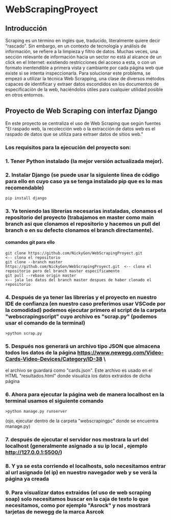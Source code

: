 # WebScrapingProyect
## Introducción

Scraping es un término en inglés que, traducido, literalmente quiere decir “rascado”. Sin embargo, en un contexto de tecnología y análisis de información, se refiere a la limpieza y filtro de datos. Muchas veces, una sección relevante de información hacia un sector no está al alcance de un click en el Internet: existiendo restricciones del acceso a esta, o con un formato inentendible a primera vista y cambiante por cada página web que existe si se intenta inspeccionarla. Para solucionar este problema, se empezó a utilizar la técnica Web Scrapping, una clase de diversos métodos capaces de identificar y extraer datos escondidos en los documentos de especificación de la web, haciéndolos útiles para cualquier utilidad posible en otros entornos.

## Proyecto de Web Scraping con interfaz Django

En este proyecto se centraliza el uso de Web Scraping que según fuentes "El raspado web, la recolección web o la extracción de datos web es el raspado de datos que se utiliza para extraer datos de sitios web."

### Los requisitos para la ejecución del proyecto son:

### 1. Tener Python instalado (la mejor versión actualizada mejor).
### 2. Instalar Django (se puede usar la siguiente línea de código para ello en cuyo caso ya se tenga instalado pip que es lo mas recomendable)
```
pip install django
```
### 3. Ya teniendo las librerías necesarias instaladas, clonamos el repositorio del proyecto (trabajamos en master como main branch asi que clonamos el repositorio y hacemos un pull del branch o en su defecto clonamos el branch directamente).
#### comandos git para ello
```
git clone https://github.com/NickyGon/WebScrapingProyect.git                  <-- clona el repositorio
git clone --branch master https://github.com/NickyGon/WebScrapingProyect.git  <-- clona el repositorio pero del branch master específicamente
git pull --rebase origin master                                               <-- jala los datos del branch master despues de haber clonado el repositorio
```
### 4. Después de ya tener las librerías y el proyecto en nuestro IDE de confianza (en nuestro caso preferimos usar VSCode por la comodidad) podemos ejecutar primero el script de la carpeta "webscrapingscript" cuyo archivo es "scrap.py" (podemos usar el comando de la terminal)
```
>python scrap.py
```
### 5. Después nos generará un archivo tipo JSON que almacena todos los datos de la página https://www.newegg.com/Video-Cards-Video-Devices/Category/ID-38 \
el archivo se guardará como "cards.json". Este archivo es usado en el HTML "resultados.html" donde visualiza los datos extraidos de  dicha página
### 6. Ahora para ejecutar la página web de manera localhost en la terminal usamos el siguiente comando
```
>python manage.py runserver
```
(ojo, ejecutar dentro de la carpeta "webscrapingpc" donde se encuentra manage.py)
### 7. después de ejecutar el servidor nos mostrara la url del localhost (generalmente asignado a su ip local , ejemplo http://127.0.0.1:5500/)
### 8. Y ya se esta corriendo el localhosts, solo necesitamos entrar al url asignado (el ip) en nuestro navegador web y se verá la página ya creada
### 9. Para visualizar datos extraidos (el uso de web scraping soap) solo necesitamos buscar en la caja de texto lo que necesitamos, como por ejemplo "Asrock" y nos mostrará tarjetas de newegg de la marca Asrcok

